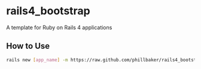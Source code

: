 rails4_bootstrap
================

  A template for Ruby on Rails 4 applications

## How to Use

```bash
rails new [app_name] -m https://raw.github.com/phillbaker/rails4_bootstrap/master/template.rb
```
